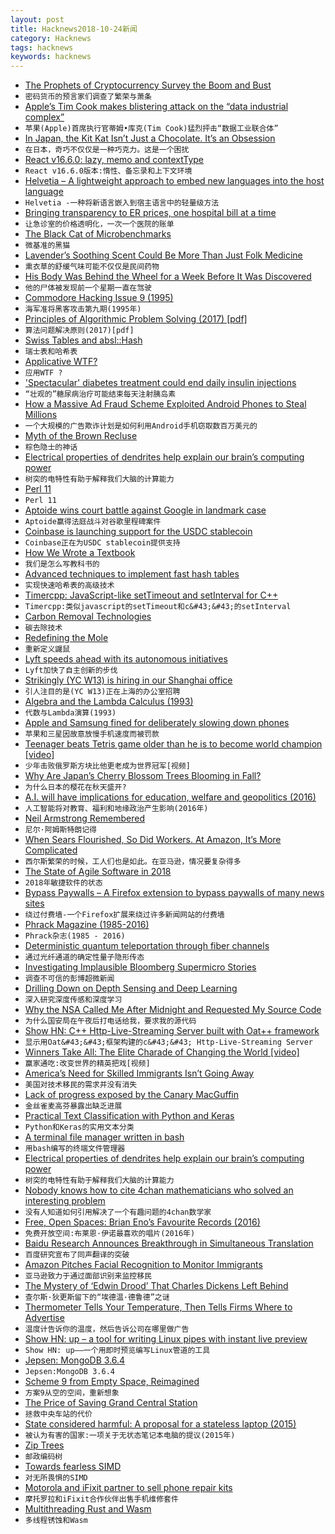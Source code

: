 ```yaml
---
layout: post
title: Hacknews2018-10-24新闻
category: Hacknews
tags: hacknews
keywords: hacknews
---
```




- [The Prophets of Cryptocurrency Survey the Boom and Bust](https://www.newyorker.com/magazine/2018/10/22/the-prophets-of-cryptocurrency-survey-the-boom-and-bust)
- `密码货币的预言家们调查了繁荣与萧条`
- [Apple’s Tim Cook makes blistering attack on the “data industrial complex”](https://techcrunch.com/2018/10/24/apples-tim-cook-makes-blistering-attack-on-the-data-industrial-complex/)
- `苹果(Apple)首席执行官蒂姆•库克(Tim Cook)猛烈抨击“数据工业联合体”`
- [In Japan, the Kit Kat Isn’t Just a Chocolate. It’s an Obsession](https://www.nytimes.com/interactive/2018/10/24/magazine/candy-kit-kat-japan.html)
- `在日本，奇巧不仅仅是一种巧克力。这是一个困扰`
- [React v16.6.0: lazy, memo and contextType](https://reactjs.org/blog/2018/10/23/react-v-16-6.html)
- `React v16.6.0版本:惰性、备忘录和上下文环境`
- [Helvetia – A lightweight approach to embed new languages into the host language](http://scg.unibe.ch/research/helvetia)
- `Helvetia -一种将新语言嵌入到宿主语言中的轻量级方法`
- [Bringing transparency to ER prices, one hospital bill at a time](https://www.cjr.org/q_and_a/sarah-kliff-vox.php)
- `让急诊室的价格透明化，一次一个医院的账单`
- [The Black Cat of Microbenchmarks](https://mrale.ph/blog/2014/02/23/the-black-cat-of-microbenchmarks.html)
- `微基准的黑猫`
- [Lavender’s Soothing Scent Could Be More Than Just Folk Medicine](https://www.nytimes.com/2018/10/23/science/lavender-scent-anxiety.html)
- `熏衣草的舒缓气味可能不仅仅是民间药物`
- [His Body Was Behind the Wheel for a Week Before It Was Discovered](https://www.nytimes.com/2018/10/23/nyregion/man-found-dead-in-car-new-york.html)
- `他的尸体被发现前一个星期一直在驾驶`
- [Commodore Hacking Issue 9 (1995)](http://www.ffd2.com/fridge/chacking/c=hacking9.txt)
- `海军准将黑客攻击第九期(1995年)`
- [Principles of Algorithmic Problem Solving (2017) [pdf]](https://www.csc.kth.se/~jsannemo/slask/main.pdf)
- `算法问题解决原则(2017)[pdf]`
- [Swiss Tables and absl::Hash](https://abseil.io/blog/20180927-swisstables)
- `瑞士表和哈希表`
- [Applicative WTF?](https://blog.plover.com/prog/haskell/applicative.html)
- `应用WTF ?`
- [&#39;Spectacular&#39; diabetes treatment could end daily insulin injections](https://www.theguardian.com/society/2018/oct/24/spectacular-diabetes-treatment-could-end-daily-insulin-injections)
- `“壮观的”糖尿病治疗可能结束每天注射胰岛素`
- [How a Massive Ad Fraud Scheme Exploited Android Phones to Steal Millions](https://www.buzzfeednews.com/article/craigsilverman/how-a-massive-ad-fraud-scheme-exploited-android-phones-to)
- `一个大规模的广告欺诈计划是如何利用Android手机窃取数百万美元的`
- [Myth of the Brown Recluse](http://spiders.ucr.edu/myth.html)
- `棕色隐士的神话`
- [Electrical properties of dendrites help explain our brain’s computing power](http://news.mit.edu/2018/dendrites-explain-brains-computing-power-1018?fbclid=IwAR2szOstJ6_hkoar2mo8NkXXMaOnfnIS5rFq5YNcOPf397n5HctnSUCGHjk#.W86CSfP5s-9.facebook)
- `树突的电特性有助于解释我们大脑的计算能力`
- [Perl 11](http://perl11.org/)
- `Perl 11`
- [Aptoide wins court battle against Google in landmark case](https://uk.reuters.com/article/us-google-antitrust-aptoide/aptoide-wins-court-battle-against-google-in-landmark-case-idUKKCN1MW2CL)
- `Aptoide赢得法庭战斗对谷歌里程碑案件`
- [Coinbase is launching support for the USDC stablecoin](https://blog.coinbase.com/coinbase-and-circle-announce-the-launch-of-usd-coin-a-digital-dollar-2cd6548d237)
- `Coinbase正在为USDC stablecoin提供支持`
- [How We Wrote a Textbook](http://tim.hibal.org/blog/how-we-wrote-a-textbook/)
- `我们是怎么写教科书的`
- [Advanced techniques to implement fast hash tables](https://attractivechaos.wordpress.com/2018/10/01/advanced-techniques-to-implement-fast-hash-tables/)
- `实现快速哈希表的高级技术`
- [Timercpp: JavaScript-like setTimeout and setInterval for C&#43;&#43;](https://github.com/shalithasuranga/timercpp)
- `Timercpp:类似javascript的setTimeout和c&#43;&#43;的setInterval`
- [Carbon Removal Technologies](http://carbon.ycombinator.com)
- `碳去除技术`
- [Redefining the Mole](https://www.nist.gov/si-redefinition/redefining-mole)
- `重新定义鼹鼠`
- [Lyft speeds ahead with its autonomous initiatives](https://techcrunch.com/2018/10/23/lyft-is-buying-london-ar-startup-blue-vision-labs-to-fuel-its-autonomous-car-efforts/)
- `Lyft加快了自主创新的步伐`
- [Strikingly (YC W13) is hiring in our Shanghai office](http://www.strikingly.com/s/careers?utm_source=hn&amp;utm_content=sh)
- `引人注目的是(YC W13)正在上海的办公室招聘`
- [Algebra and the Lambda Calculus (1993)](https://people.csail.mit.edu/jaffer/lambda.txt)
- `代数与Lambda演算(1993)`
- [Apple and Samsung fined for deliberately slowing down phones](https://www.theguardian.com/technology/2018/oct/24/apple-samsung-fined-for-slowing-down-phones)
- `苹果和三星因故意放慢手机速度而被罚款`
- [Teenager beats Tetris game older than he is to become world champion [video]](https://www.bbc.co.uk/newsround/45943854)
- `少年击败俄罗斯方块比他更老成为世界冠军[视频]`
- [Why Are Japan’s Cherry Blossom Trees Blooming in Fall?](https://www.smithsonianmag.com/smart-news/why-are-japans-cherry-blossom-trees-blooming-fall-180970590/?no-ist)
- `为什么日本的樱花在秋天盛开?`
- [A.I. will have implications for education, welfare and geopolitics (2016)](https://www.economist.com/special-report/2016/06/25/re-educating-rita)
- `人工智能将对教育、福利和地缘政治产生影响(2016年)`
- [Neil Armstrong Remembered](https://ceas.uc.edu/about/neil-armstrong-remembered.html)
- `尼尔·阿姆斯特朗记得`
- [When Sears Flourished, So Did Workers. At Amazon, It’s More Complicated](https://www.nytimes.com/2018/10/23/business/economy/amazon-workers-sears-bankruptcy-filing.html)
- `西尔斯繁荣的时候，工人们也是如此。在亚马逊，情况要复杂得多`
- [The State of Agile Software in 2018](https://martinfowler.com/articles/agile-aus-2018.html)
- `2018年敏捷软件的状态`
- [Bypass Paywalls – A Firefox extension to bypass paywalls of many news sites](https://addons.mozilla.org/en-US/firefox/addon/bypasspaywalls/)
- `绕过付费墙-一个Firefox扩展来绕过许多新闻网站的付费墙`
- [Phrack Magazine (1985-2016)](http://www.phrack.org/)
- `Phrack杂志(1985 - 2016)`
- [Deterministic quantum teleportation through fiber channels](http://advances.sciencemag.org/content/4/10/eaas9401)
- `通过光纤通道的确定性量子隐形传态`
- [Investigating Implausible Bloomberg Supermicro Stories](https://www.servethehome.com/investigating-implausible-bloomberg-supermicro-stories/)
- `调查不可信的彭博超微新闻`
- [Drilling Down on Depth Sensing and Deep Learning](https://bair.berkeley.edu/blog/2018/10/23/depth-sensing/)
- `深入研究深度传感和深度学习`
- [Why the NSA Called Me After Midnight and Requested My Source Code](https://medium.com/datadriveninvestor/why-the-nsa-called-me-after-midnight-and-requested-my-source-code-f7076c59ab3d)
- `为什么国安局在午夜后打电话给我，要求我的源代码`
- [Show HN: C&#43;&#43; Http-Live-Streaming Server built with Oat&#43;&#43; framework](https://github.com/oatpp/oatpp-examples/tree/master/Media-Stream)
- `显示用Oat&#43;&#43;框架构建的c&#43;&#43; Http-Live-Streaming Server`
- [Winners Take All: The Elite Charade of Changing the World [video]](https://www.youtube.com/watch?v=d_zt3kGW1NM)
- `赢家通吃:改变世界的精英把戏[视频]`
- [America’s Need for Skilled Immigrants Isn’t Going Away](https://www.bloomberg.com/opinion/articles/2018-10-24/america-s-need-for-skilled-immigrants-isn-t-going-away?srnd=premium)
- `美国对技术移民的需求并没有消失`
- [Lack of progress exposed by the Canary MacGuffin](https://rachelbythebay.com/w/2018/10/23/idle/)
- `金丝雀麦高芬暴露出缺乏进展`
- [Practical Text Classification with Python and Keras](https://realpython.com/python-keras-text-classification/)
- `Python和Keras的实用文本分类`
- [A terminal file manager written in bash](https://github.com/dylanaraps/fff)
- `用bash编写的终端文件管理器`
- [Electrical properties of dendrites help explain our brain’s computing power](http://news.mit.edu/2018/dendrites-explain-brains-computing-power-1018)
- `树突的电特性有助于解释我们大脑的计算能力`
- [Nobody knows how to cite 4chan mathematicians who solved an interesting problem](https://twitter.com/adversariel/status/1054811880919834634)
- `没有人知道如何引用解决了一个有趣问题的4chan数学家`
- [Free, Open Spaces: Brian Eno’s Favourite Records (2016)](http://thequietus.com/articles/20034-brian-eno-favourite-records-interview)
- `免费开放空间:布莱恩·伊诺最喜欢的唱片(2016年)`
- [Baidu Research Announces Breakthrough in Simultaneous Translation](https://simultrans-demo.github.io/)
- `百度研究宣布了同声翻译的突破`
- [Amazon Pitches Facial Recognition to Monitor Immigrants](https://www.bloomberg.com/news/articles/2018-10-23/amazon-pitches-facial-recognition-tools-to-monitor-immigrants?srnd=premium)
- `亚马逊致力于通过面部识别来监控移民`
- [The Mystery of ‘Edwin Drood’ That Charles Dickens Left Behind](https://www.thedailybeast.com/the-haunting-mystery-of-edwin-drood-that-charles-dickens-left-behind)
- `查尔斯·狄更斯留下的“埃德温·德鲁德”之谜`
- [Thermometer Tells Your Temperature, Then Tells Firms Where to Advertise](https://www.nytimes.com/2018/10/23/business/media/fever-advertisements-medicine-clorox.html)
- `温度计告诉你的温度，然后告诉公司在哪里做广告`
- [Show HN: up – a tool for writing Linux pipes with instant live preview](https://github.com/akavel/up)
- `Show HN: up——一个用即时预览编写Linux管道的工具`
- [Jepsen: MongoDB 3.6.4](http://jepsen.io/analyses/mongodb-3-6-4)
- `Jepsen:MongoDB 3.6.4`
- [Scheme 9 from Empty Space, Reimagined](https://t3x.org/s9fes-reimagined/index.html)
- `方案9从空的空间，重新想象`
- [The Price of Saving Grand Central Station](https://www.citylab.com/design/2018/10/saving-grand-central-40-years-later-cautionary-tale/573208/)
- `拯救中央车站的代价`
- [State considered harmful: A proposal for a stateless laptop (2015)](https://blog.invisiblethings.org/2015/12/23/state_harmful.html)
- `被认为有害的国家:一项关于无状态笔记本电脑的提议(2015年)`
- [Zip Trees](https://arxiv.org/abs/1806.06726)
- `邮政编码树`
- [Towards fearless SIMD](https://raphlinus.github.io/rust/simd/2018/10/19/fearless-simd.html)
- `对无所畏惧的SIMD`
- [Motorola and iFixit partner to sell phone repair kits](https://ifixit.org/blog/11644/motorola-ifixit-partnership/)
- `摩托罗拉和iFixit合作伙伴出售手机维修套件`
- [Multithreading Rust and Wasm](https://rustwasm.github.io/2018/10/24/multithreading-rust-and-wasm.html)
- `多线程锈蚀和Wasm`

